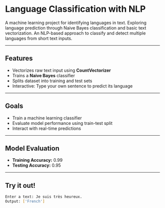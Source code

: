 
# Language Classification with NLP

A machine learning project for identifying languages in text.
Exploring language prediction through Naive Bayes classification and basic text vectorization.
An NLP-based approach to classify and detect multiple languages from short text inputs.

---

## Features
- Vectorizes raw text input using **CountVectorizer**
- Trains a **Naive Bayes** classifier
- Splits dataset into training and test sets
- Interactive: Type your own sentence to predict its language

---

## Goals
- Train a machine learning classifier  
- Evaluate model performance using train-test split
- Interact with real-time predictions

---

## Model Evaluation
- **Training Accuracy:** 0.99  
- **Testing Accuracy:** 0.95

---

## Try it out!
```bash
Enter a text: Je suis très heureux.
Output: ['French']
```
